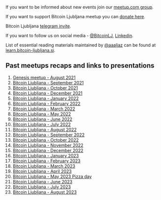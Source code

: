 If you want to be informed about new events join our [meetup.com group](https://www.meetup.com/bitcoin-ljubljana/).

If you want to support Bitcoin Ljubljana meetup you can [donate here](https://donate.bitcoin-ljubljana.si).

Bitcoin Ljubljana [telegram invite](https://t.me/+2xbb7IpoP0IyMDNk).

If you want to follow us on social media - [@BitcoinLJ](https://twitter.com/BitcoinLJ), [Linkedin](https://www.linkedin.com/company/bitcoin-ljubljana/).

List of essential reading materials maintained by [@aaaljaz](https://twitter.com/aaaljaz) can be found at [learn.bitcoin-ljubljana.si](https://learn.bitcoin-ljubljana.si/).

## Past meetups recaps and links to presentations
1. [Genesis meetup - August 2021](meetup-notes/12Aug2021.md)
2. [Bitcoin Ljubljana - September 2021](meetup-notes/16sep2021.md)
3. [Bitcoin Ljubljana - October 2021](meetup-notes/Oct2021.md)
4. [Bitcoin Ljubljana - December 2021](meetup-notes/Dec2021.md)
5. [Bitcoin Ljubljana - January 2022](meetup-notes/Jan2022.md)
6. [Bitcoin Ljubljana - February 2022](meetup-notes/Feb2022.md)
7. [Bitcoin Ljubljana - March 2022](meetup-notes/Mar2022.md)
8. [Bitcoin Ljubljana - May 2022](meetup-notes/May2022.md)
9. [Bitcoin Ljubljana - June 2022](meetup-notes/June2022.md)
10. [Bitcoin Ljubljana - July 2022](meetup-notes/July2022.md)
11. [Bitcoin Ljubljana - August 2022](meetups-notes/Aug2022.md)
12. [Bitcoin Ljubljana - September 2022](meetup-notes/Sep2022.md)
13. [Bitcoin Ljubljana - October 2022](https://github.com/bitcoin-ljubljana/meetup/blob/main/presentations/zasebnost.md)
14. [Bitcoin Ljubljana - November 2022](./meetup-notes/Nov2022.md)
15. [Bitcoin Ljubljana - December 2022](./meetup-notes/202212.md)
16. [Bitcoin Ljubljana - January 2023](./meetup-notes/202301.md)
17. [Bitcoin Ljubljana - February 2023](./meetup-notes/202302.md)
18. [Bitcoin Ljubljana - March 2023](./meetup-notes/202303.md)
19. [Bitcoin Ljubljana - April 2023](./meetup-notes/202304.md)
20. [Bitcoin Ljubljana - May 2023 Pizza day](./meetup-notes/202305.md)
21. [Bitcoin Ljubljana - June 2023](./meetup-notes/202306.md)
22. [Bitcoin Ljubljana - July 2023](./meetup-notes/202307.md)
23. [Bitcoin Ljubljana - August 2023](./meetup-notes/202308.md)
